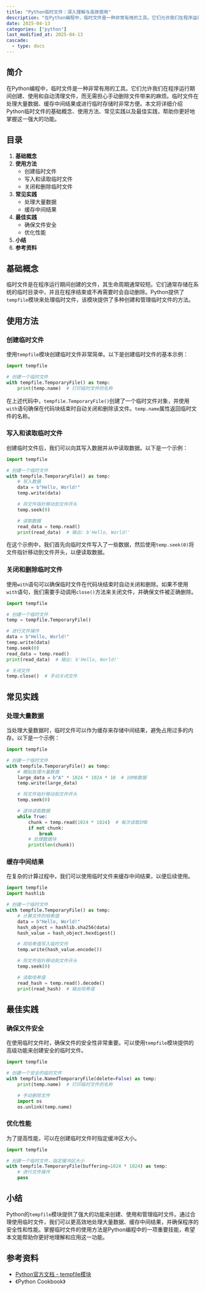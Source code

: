 ```yaml
---
title: "Python临时文件：深入理解与高效使用"
description: "在Python编程中，临时文件是一种非常有用的工具。它们允许我们在程序运行期间创建、使用和自动清理文件，而无需担心手动删除文件带来的麻烦。临时文件在处理大量数据、缓存中间结果或进行临时存储时非常方便。本文将详细介绍Python临时文件的基础概念、使用方法、常见实践以及最佳实践，帮助你更好地掌握这一强大的功能。"
date: 2025-04-13
categories: ["python"]
last_modified_at: 2025-04-13
cascade:
  - type: docs
---
```



## 简介
在Python编程中，临时文件是一种非常有用的工具。它们允许我们在程序运行期间创建、使用和自动清理文件，而无需担心手动删除文件带来的麻烦。临时文件在处理大量数据、缓存中间结果或进行临时存储时非常方便。本文将详细介绍Python临时文件的基础概念、使用方法、常见实践以及最佳实践，帮助你更好地掌握这一强大的功能。

<!-- more -->
## 目录
1. **基础概念**
2. **使用方法**
    - 创建临时文件
    - 写入和读取临时文件
    - 关闭和删除临时文件
3. **常见实践**
    - 处理大量数据
    - 缓存中间结果
4. **最佳实践**
    - 确保文件安全
    - 优化性能
5. **小结**
6. **参考资料**

## 基础概念
临时文件是在程序运行期间创建的文件，其生命周期通常较短。它们通常存储在系统的临时目录中，并且在程序结束或不再需要时会自动删除。Python提供了`tempfile`模块来处理临时文件，该模块提供了多种创建和管理临时文件的方法。

## 使用方法

### 创建临时文件
使用`tempfile`模块创建临时文件非常简单。以下是创建临时文件的基本示例：

```python
import tempfile

# 创建一个临时文件
with tempfile.TemporaryFile() as temp:
    print(temp.name)  # 打印临时文件的名称
```

在上述代码中，`tempfile.TemporaryFile()`创建了一个临时文件对象，并使用`with`语句确保在代码块结束时自动关闭和删除该文件。`temp.name`属性返回临时文件的名称。

### 写入和读取临时文件
创建临时文件后，我们可以向其写入数据并从中读取数据。以下是一个示例：

```python
import tempfile

# 创建一个临时文件
with tempfile.TemporaryFile() as temp:
    # 写入数据
    data = b"Hello, World!"
    temp.write(data)

    # 将文件指针移动到文件开头
    temp.seek(0)

    # 读取数据
    read_data = temp.read()
    print(read_data)  # 输出: b'Hello, World!'
```

在这个示例中，我们首先向临时文件写入了一些数据，然后使用`temp.seek(0)`将文件指针移动到文件开头，以便读取数据。

### 关闭和删除临时文件
使用`with`语句可以确保临时文件在代码块结束时自动关闭和删除。如果不使用`with`语句，我们需要手动调用`close()`方法来关闭文件，并确保文件被正确删除。

```python
import tempfile

# 创建一个临时文件
temp = tempfile.TemporaryFile()

# 进行文件操作
data = b"Hello, World!"
temp.write(data)
temp.seek(0)
read_data = temp.read()
print(read_data)  # 输出: b'Hello, World!'

# 关闭文件
temp.close()  # 手动关闭文件
```

## 常见实践

### 处理大量数据
当处理大量数据时，临时文件可以作为缓存来存储中间结果，避免占用过多的内存。以下是一个示例：

```python
import tempfile

# 创建一个临时文件
with tempfile.TemporaryFile() as temp:
    # 模拟处理大量数据
    large_data = b"A" * 1024 * 1024 * 10  # 10MB数据
    temp.write(large_data)

    # 将文件指针移动到文件开头
    temp.seek(0)

    # 逐块读取数据
    while True:
        chunk = temp.read(1024 * 1024)  # 每次读取1MB
        if not chunk:
            break
        # 处理数据块
        print(len(chunk))
```

### 缓存中间结果
在复杂的计算过程中，我们可以使用临时文件来缓存中间结果，以便后续使用。

```python
import tempfile
import hashlib

# 创建一个临时文件
with tempfile.TemporaryFile() as temp:
    # 计算文件的哈希值
    data = b"Hello, World!"
    hash_object = hashlib.sha256(data)
    hash_value = hash_object.hexdigest()

    # 将哈希值写入临时文件
    temp.write(hash_value.encode())

    # 将文件指针移动到文件开头
    temp.seek(0)

    # 读取哈希值
    read_hash = temp.read().decode()
    print(read_hash)  # 输出哈希值
```

## 最佳实践

### 确保文件安全
在使用临时文件时，确保文件的安全性非常重要。可以使用`tempfile`模块提供的高级功能来创建安全的临时文件。

```python
import tempfile

# 创建一个安全的临时文件
with tempfile.NamedTemporaryFile(delete=False) as temp:
    print(temp.name)  # 打印临时文件的名称

    # 手动删除文件
    import os
    os.unlink(temp.name)
```

### 优化性能
为了提高性能，可以在创建临时文件时指定缓冲区大小。

```python
import tempfile

# 创建一个临时文件，指定缓冲区大小
with tempfile.TemporaryFile(buffering=1024 * 1024) as temp:
    # 进行文件操作
    pass
```

## 小结
Python的`tempfile`模块提供了强大的功能来创建、使用和管理临时文件。通过合理使用临时文件，我们可以更高效地处理大量数据、缓存中间结果，并确保程序的安全性和性能。掌握临时文件的使用方法是Python编程中的一项重要技能，希望本文能帮助你更好地理解和应用这一功能。

## 参考资料
- [Python官方文档 - tempfile模块](https://docs.python.org/3/library/tempfile.html)
- 《Python Cookbook》